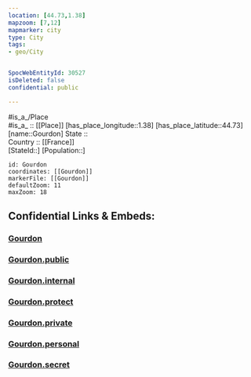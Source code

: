 ```yaml
---
location: [44.73,1.38] 
mapzoom: [7,12] 
mapmarker: city 
type: City
tags:
- geo/City


SpocWebEntityId: 30527
isDeleted: false
confidential: public

---
```

#is_a_/Place  
#is_a_ :: [[Place]] 
[has_place_longitude::1.38] 
[has_place_latitude::44.73] 
[name::Gourdon] 
State ::  
Country :: [[France]]  
[StateId::] 
[Population::] 



```leaflet
id: Gourdon
coordinates: [[Gourdon]] 
markerFile: [[Gourdon]] 
defaultZoom: 11 
maxZoom: 18
```


## Confidential Links & Embeds: 

### [Gourdon](/_Standards/Earth/Continent/Europe/Europe~West/France/regions~France/Occitanie/departments~Occitanie/Lot/communes~Lot/Gourdon/cities~Gourdon/Gourdon.md) 

### [Gourdon.public](/_public/Earth/Continent/Europe/Europe~West/France/regions~France/Occitanie/departments~Occitanie/Lot/communes~Lot/Gourdon/cities~Gourdon/Gourdon.public.md) 

### [Gourdon.internal](/_internal/Earth/Continent/Europe/Europe~West/France/regions~France/Occitanie/departments~Occitanie/Lot/communes~Lot/Gourdon/cities~Gourdon/Gourdon.internal.md) 

### [Gourdon.protect](/_protect/Earth/Continent/Europe/Europe~West/France/regions~France/Occitanie/departments~Occitanie/Lot/communes~Lot/Gourdon/cities~Gourdon/Gourdon.protect.md) 

### [Gourdon.private](/_private/Earth/Continent/Europe/Europe~West/France/regions~France/Occitanie/departments~Occitanie/Lot/communes~Lot/Gourdon/cities~Gourdon/Gourdon.private.md) 

### [Gourdon.personal](/_personal/Earth/Continent/Europe/Europe~West/France/regions~France/Occitanie/departments~Occitanie/Lot/communes~Lot/Gourdon/cities~Gourdon/Gourdon.personal.md) 

### [Gourdon.secret](/_secret/Earth/Continent/Europe/Europe~West/France/regions~France/Occitanie/departments~Occitanie/Lot/communes~Lot/Gourdon/cities~Gourdon/Gourdon.secret.md)

